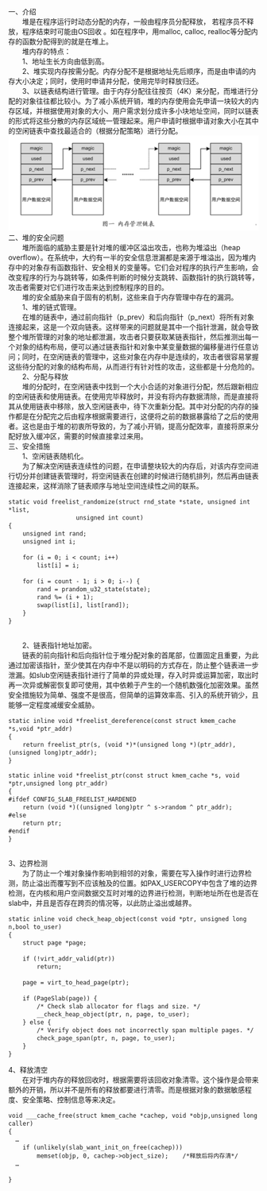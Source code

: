 一、介绍
<br />&emsp;&emsp;堆是在程序运行时动态分配的内存，一般由程序员分配释放， 若程序员不释放，程序结束时可能由OS回收 。如在程序中，用malloc, calloc, realloc等分配内存的函数分配得到的就是在堆上。
<br />&emsp;&emsp;堆内存的特点：
<br />&emsp;&emsp;1、地址生长方向由低到高。
<br />&emsp;&emsp;2、堆实现内存按需分配。内存分配不是根据地址先后顺序，而是由申请的内存大小决定；同时，使用时申请并分配，使用完毕时释放归还。
<br />&emsp;&emsp;3、以链表结构进行管理。由于内存分配往往按页（4K）来分配，而堆进行分配的对象往往都比较小。为了减小系统开销，堆的内存使用会先申请一块较大的内存区域，并根据使用对象的大小、用户需求划分成许多小块地址空间，同时以链表的形式将这些分散的内存区域统一管理起来。用户申请时根据申请对象大小在其中的空闲链表中查找最适合的（根据分配策略）进行分配。
![](5.png)
<br />二、堆的安全问题
<br />&emsp;&emsp;堆所面临的威胁主要是针对堆的缓冲区溢出攻击，也称为堆溢出（heap overflow）。在系统中，大约有一半的安全信息泄漏都是来源于堆溢出，因为堆内存中的对象存有函数指针、安全相关的变量等。它们会对程序的执行产生影响，会改变程序的行为与跳转等，如条件判断的时候分支跳转、函数指针的执行跳转等，攻击者需要对它们进行攻击来达到控制程序的目的。
<br />&emsp;&emsp;堆的安全威胁来自于固有的机制，这些来自于内存管理中存在的漏洞。
<br />&emsp;&emsp;1、堆的链式管理。
<br />&emsp;&emsp;在堆的链表中，通过前向指针（p_prev）和后向指针（p_next）将所有对象连接起来，这是一个双向链表。这样带来的问题就是其中一个指针泄漏，就会导致整个堆所管理的对象的地址都泄漏，攻击者只要获取某链表指针，然后推测出每一个对象的结构布局，便可以通过链表指针和对象中某变量数据的偏移量进行任意访问；同时，在空闲链表的管理中，这些对象在内存中是连续的，攻击者很容易掌握这些待分配的对象的结构布局，从而进行有针对性的攻击，这些都是十分危险的。
<br />&emsp;&emsp;2、分配与释放
<br />&emsp;&emsp;堆的分配时，在空闲链表中找到一个大小合适的对象进行分配，然后跟新相应的空闲链表和使用链表。在使用完毕释放时，并没有将内存数据清除，而是直接将其从使用链表中移除，放入空闲链表中，待下次重新分配。其中对分配的内存的操作都是在分配完之后由程序根据需要进行，这便将之前的数据暴露给了之后的使用者。这也是由于堆的初衷所导致的，为了减小开销，提高分配效率，直接将原来分配好放入缓冲区，需要的时候直接拿过来用。
<br />三、安全措施
<br />&emsp;&emsp;1、空闲链表随机化。
<br />&emsp;&emsp;为了解决空闲链表连续性的问题，在申请整块较大的内存后，对该内存空间进行切分并创建链表管理时，将空闲链表在创建的时候进行随机排列，然后再由链表连接起来，这样消除了链表顺序与地址空间连续性之间的联系。
```
static void freelist_randomize(struct rnd_state *state, unsigned int *list,
                   unsigned int count)
{
    unsigned int rand;
    unsigned int i;

    for (i = 0; i < count; i++)
        list[i] = i;

    for (i = count - 1; i > 0; i--) {
        rand = prandom_u32_state(state);
        rand %= (i + 1);
        swap(list[i], list[rand]);
    }
}
```
<br />&emsp;&emsp;2、链表指针地址加密。
<br />&emsp;&emsp;链表的前向指针和后向指针位于堆分配对象的首尾部，位置固定且重要，为此通过加密该指针，至少使其在内存中不是以明码的方式存在，防止整个链表进一步泄漏。如slub空闲链表指针进行了简单的异或处理，存入时异或运算加密，取出时再一次异或解密恢复即可使用，其中依赖于产生的一个随机数强化加密效果。虽然安全措施较为简单、强度不是很高，但简单的运算效率高、引入的系统开销少，且能够一定程度减缓安全威胁。
```
static inline void *freelist_dereference(const struct kmem_cache *s,void *ptr_addr)
{
	return freelist_ptr(s, (void *)*(unsigned long *)(ptr_addr),  (unsigned long)ptr_addr);
}

```
```
static inline void *freelist_ptr(const struct kmem_cache *s, void *ptr,unsigned long ptr_addr)
{
#ifdef CONFIG_SLAB_FREELIST_HARDENED
	return (void *)((unsigned long)ptr ^ s->random ^ ptr_addr);
#else
	return ptr;
#endif
}
```
<br />3、边界检测
<br />&emsp;&emsp;为了防止一个堆对象操作影响到相邻的对象，需要在写入操作时进行边界检测，防止溢出而覆写到不应该触及的位置。如PAX_USERCOPY中包含了堆的边界检测，在内核和用户空间数据交互时对堆的边界进行检测，判断地址所在也是否在slab中，并且是否存在跨页的情况等，以此防止溢出或越界。
```
static inline void check_heap_object(const void *ptr, unsigned long n,bool to_user)
{
    struct page *page;

    if (!virt_addr_valid(ptr))
        return;
	
    page = virt_to_head_page(ptr);

    if (PageSlab(page)) {
        /* Check slab allocator for flags and size. */
        __check_heap_object(ptr, n, page, to_user);
    } else {
        /* Verify object does not incorrectly span multiple pages. */
        check_page_span(ptr, n, page, to_user);
    }
}
```
4、释放清空
<br />&emsp;&emsp;在对于堆内存的释放回收时，根据需要将该回收对象清零。这个操作是会带来额外的开销，所以并不是所有的释放都要进行清零。而是根据对象的数据敏感程度、安全策略、控制信息等来决定。
```
void ___cache_free(struct kmem_cache *cachep, void *objp,unsigned long caller)
{
  …
    if (unlikely(slab_want_init_on_free(cachep)))
        memset(objp, 0, cachep->object_size);	 /*释放后将内存清*/
  …

}
```

